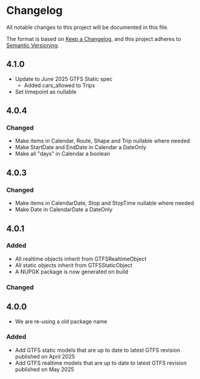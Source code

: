# Changelog

All notable changes to this project will be documented in this file.

The format is based on [Keep a Changelog](https://keepachangelog.com/en/1.1.0/),
and this project adheres to [Semantic Versioning](https://semver.org/spec/v2.0.0.html).

## 4.1.0
- Update to June 2025 GTFS Static spec
  - Added cars_allowed to Trips
- Set timepoint as nullable

## 4.0.4
### Changed
- Make items in Calendar, Route, Shape and Trip nullable where needed
- Make StartDate and EndDate in Calendar a DateOnly
- Make all "days" in Calendar a boolean

## 4.0.3
### Changed
- Make items in CalendarDate, Stop and StopTime nullable where needed
- Make Date in CalendarDate a DateOnly

## 4.0.1
### Added
- All realtime objects inherit from GTFSRealtimeObject
- All static objects inherit from GTFSStaticObject
- A NUPGK package is now generated on build

### Changed
## 4.0.0
- We are re-using a old package name
### Added
- Add GTFS static models that are up to date to latest GTFS revision published on April 2025
- Add GTFS realtime models that are up to date to latest GTFS revision published on May 2025